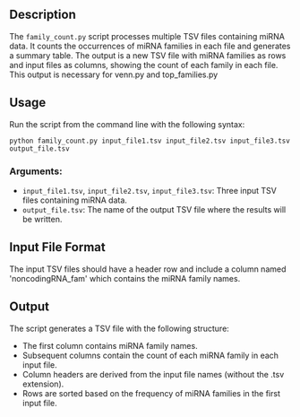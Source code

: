 ## Description

The `family_count.py` script processes multiple TSV files containing miRNA data. It counts the occurrences of miRNA families in each file and generates a summary table. The output is a new TSV file with miRNA families as rows and input files as columns, showing the count of each family in each file. This output is necessary for venn.py and top_families.py

## Usage

Run the script from the command line with the following syntax:

```
python family_count.py input_file1.tsv input_file2.tsv input_file3.tsv output_file.tsv
```

### Arguments:
- `input_file1.tsv`, `input_file2.tsv`, `input_file3.tsv`: Three input TSV files containing miRNA data.
- `output_file.tsv`: The name of the output TSV file where the results will be written.

## Input File Format

The input TSV files should have a header row and include a column named 'noncodingRNA_fam' which contains the miRNA family names.

## Output

The script generates a TSV file with the following structure:
- The first column contains miRNA family names.
- Subsequent columns contain the count of each miRNA family in each input file.
- Column headers are derived from the input file names (without the .tsv extension).
- Rows are sorted based on the frequency of miRNA families in the first input file.


